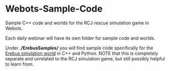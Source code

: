 # Webots-Sample-Code
Sample C++ code and worlds for the RCJ rescue simulation game in Webots.

Each daily webinar will have its own folder for sample code and worlds.

Under **./ErebusSamples/** you will find sample code specifically for the [Erebus simulation world](https://github.com/Shadow149/Erebus) in C++ and Python. NOTE that this is completely separate and unrelated to the RCJ simulation game, but still possibly helpful to learn from.
